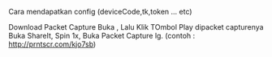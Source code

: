 Cara mendapatkan config (deviceCode,tk,token ... etc)

Download Packet Capture
Buka , Lalu Klik TOmbol Play dipacket capturenya
Buka ShareIt, Spin 1x,
Buka Packet Capture lg. (contoh : http://prntscr.com/kjo7sb)

